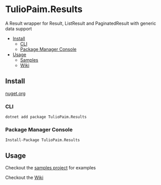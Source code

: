# TulioPaim.Results
A Result wrapper for Result, ListResult and PaginatedResult with generic data support

- [Install](#install)
  - [CLI](#i.cli)
  - [Package Manager Console](#i.pmc)
- [Usage](#usage)
  - [Samples](#u.samples)   
  - [Wiki](#u.wiki)
  

## <a name="install"></a>Install
[nuget.org](https://www.nuget.org/packages/TulioPaim.Results/) 
### <a name="i.cli"></a>CLI
```
dotnet add package TulioPaim.Results
``` 
### <a name="i.pmc"></a>Package Manager Console
```
Install-Package TulioPaim.Results
``` 

## <a name="usage"></a>Usage

 <a name="u.samples"></a>Checkout the [samples project](https://github.com/tuliopaim/TulioPaim.Results/tree/master/samples/TulioPaim.Results.Samples/) for examples

 <a name="u.wiki"></a>Checkout the [Wiki](https://github.com/tuliopaim/Results/wiki/Usage)

    



